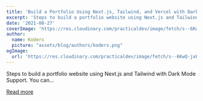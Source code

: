 ```yaml
---
title: 'Build a Portfolio Using Next.js, Tailwind, and Vercel with Dark Mode Support'
excerpt: 'Steps to build a portfolio website using Next.js and Tailwind with Dark Mode Support.    You can...'
date: '2021-08-27'
coverImage: 'https://res.cloudinary.com/practicaldev/image/fetch/s--6KwQ-jxP--/c_imagga_scale,f_auto,fl_progressive,h_420,q_auto,w_1000/https://dev-to-uploads.s3.amazonaws.com/uploads/articles/8smpks108c0jt3krh6d6.png'
author:
  name: Koders
  picture: "assets/blog/authors/koders.png"
ogImage:
  url: 'https://res.cloudinary.com/practicaldev/image/fetch/s--6KwQ-jxP--/c_imagga_scale,f_auto,fl_progressive,h_420,q_auto,w_1000/https://dev-to-uploads.s3.amazonaws.com/uploads/articles/8smpks108c0jt3krh6d6.png'
---
```


Steps to build a portfolio website using Next.js and Tailwind with Dark Mode Support.    You can...

[Read more](https://dev.to/nilanth/build-a-portfolio-using-next-js-tailwind-and-vercel-4dd8)
